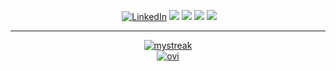 <p align="center">
<a href="https://github.com/ewsc"><img src="https://komarev.com/ghpvc/?username=gthanksg&label=Visitors&color=0e75b6&style=flat" alt=""></a>
<a href="https://www.linkedin.com/in/azam-alamov/"><img src="https://img.shields.io/badge/LinkedIn-%230077B5.svg?&style=plastic-square&logo=linkedin&logoColor=white" alt="LinkedIn"></a>
<a href="https://ewsc.wtf/"><img src="https://img.shields.io/badge/Website-613f75?style=plaslitc&logo=CodeNewbie&logoColor=white"></a>
<a href="https://monkeytype.com/profile/ewsc"><img src="https://img.shields.io/badge/Monkeytype-FFBE00?style=plaslitc&logo=Monkeytype&logoColor=black"></a>
<a href="mailto:alamovazamjon@gmail.com"><img src="https://img.shields.io/badge/Gmail-D14836?&style=plastic-square&logo=gmail&logoColor=white"></a>
<a href="https://t.me/gthanksg"><img src="https://img.shields.io/badge/Telegram-0088CC?&style=plastic-square&logo=telegram&logoColor=white"></a>
</p>
<hr>
<p align="center">
  <a href="https://github.com/ewsc"><img src="https://github-readme-streak-stats.herokuapp.com/?user=ewsc&theme=github-dark&hide_border=true&card_width=495" alt="mystreak"/></a><br>
  <a href="https://github.com/ewsc"><img src="https://github-readme-stats.vercel.app/api/top-langs?username=ewsc&show_icons=true&locale=en&layout=compact&theme=github_dark&card_width=450&langs_count=6&hide_border=true" alt="ovi" /></a>
</p>
